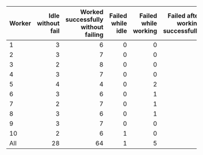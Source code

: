| Worker   |   Idle without fail |   Worked successfully<br>without failing |   Failed while idle |   Failed while working |   Failed after<br>working successfully |   Non Critical Failures |   Total Failures |   Working times |
|:---------|--------------------:|-----------------------------------------:|--------------------:|-----------------------:|---------------------------------------:|------------------------:|-----------------:|----------------:|
| 1        |                   3 |                                        6 |                   0 |                      0 |                                      1 |                       1 |                1 |               7 |
| 2        |                   3 |                                        7 |                   0 |                      0 |                                      0 |                       0 |                0 |               7 |
| 3        |                   2 |                                        8 |                   0 |                      0 |                                      0 |                       0 |                0 |               8 |
| 4        |                   3 |                                        7 |                   0 |                      0 |                                      0 |                       0 |                0 |               7 |
| 5        |                   4 |                                        4 |                   0 |                      2 |                                      0 |                       0 |                2 |               6 |
| 6        |                   3 |                                        6 |                   0 |                      1 |                                      0 |                       0 |                1 |               7 |
| 7        |                   2 |                                        7 |                   0 |                      1 |                                      0 |                       0 |                1 |               8 |
| 8        |                   3 |                                        6 |                   0 |                      1 |                                      0 |                       0 |                1 |               7 |
| 9        |                   3 |                                        7 |                   0 |                      0 |                                      0 |                       0 |                0 |               7 |
| 10       |                   2 |                                        6 |                   1 |                      0 |                                      1 |                       2 |                2 |               7 |
| All      |                  28 |                                       64 |                   1 |                      5 |                                      2 |                       3 |                8 |              71 |